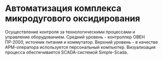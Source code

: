 # Автоматизация комплекса микродугового оксидирования
Осуществление контроля за технологическими процессами и управление оборудованием.
Средний уровень - контроллер ОВЕН ПР-2000, источник питания и коммутатор.
Верхний уровень - в качестве АРМ-оператора используется персональный компьютер. Визуализация процесса обеспечивается SCADA-системой Simple-Scada.
